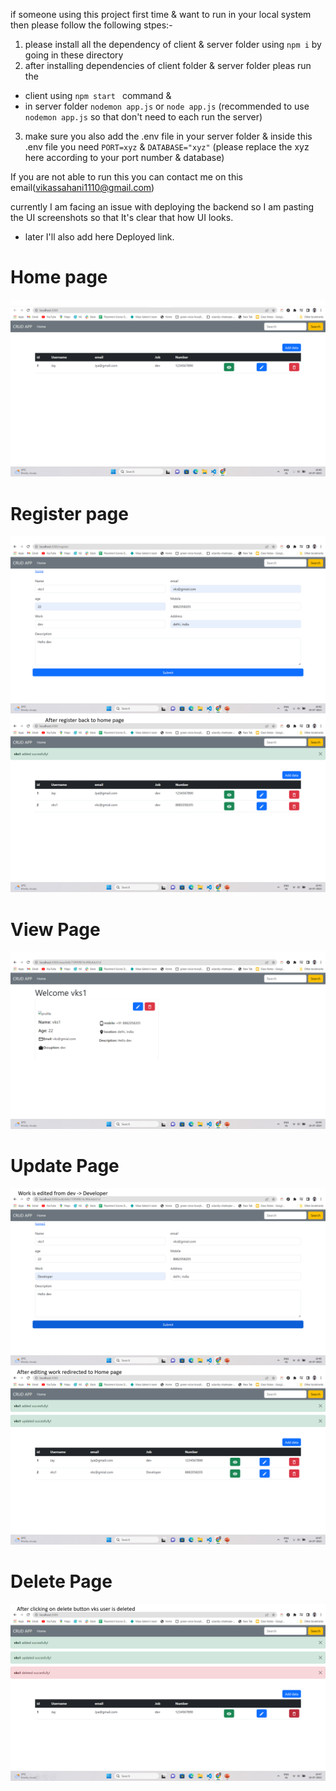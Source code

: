 if someone using this project first time & want to run in your local system then please follow the following stpes:-

1. please install all the dependency of client & server folder using `npm i` by going in these directory
2. after installing dependencies of client folder & server folder pleas run the

- client using `npm start ` command &
- in server folder `nodemon app.js` or `node app.js` (recommended to use `nodemon app.js` so that don't need to each run the server)

3. make sure you also add the .env file in your server folder & inside this .env file you need `PORT=xyz` & `DATABASE="xyz"` (please replace the xyz here according to your port number & database)

If you are not able to run this you can contact me on this email(vikassahani1110@gmail.com)

currently I am facing an issue with deploying the backend so I am pasting the UI screenshots so that It's clear that how UI looks.

- later I'll also add here Deployed link.

# Home page

![Alt text](./uiImg/image.png)

# Register page

![Alt text](./uiImg/image-1.png)
![Alt text](./uiImg/image-2.png)

# View Page

![Alt text](./uiImg/image-3.png)

# Update Page

![Alt text](./uiImg/image-4.png)
![Alt text](./uiImg/image-5.png)

# Delete Page

![Alt text](./uiImg/image-6.png)
